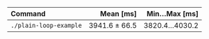 | Command | Mean [ms] | Min…Max [ms] |
|:---|---:|---:|
| `./plain-loop-example` | 3941.6 ± 66.5 | 3820.4…4030.2 |
